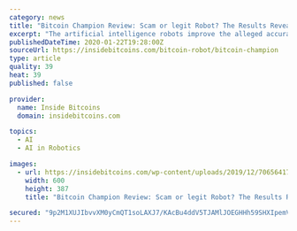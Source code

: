 ```yaml
---
category: news
title: "Bitcoin Champion Review: Scam or legit Robot? The Results Revealed!"
excerpt: "The artificial intelligence robots improve the alleged accuracy while blockchain ensures a ... Here are tips to help you get the most out of this robot. Start small – A deposit of $250 is the best amount to start with as a beginner. Starting small will allow you the peace of mind to observe market trends and determine the best time to run ..."
publishedDateTime: 2020-01-22T19:28:00Z
sourceUrl: https://insidebitcoins.com/bitcoin-robot/bitcoin-champion
type: article
quality: 39
heat: 39
published: false

provider:
  name: Inside Bitcoins
  domain: insidebitcoins.com

topics:
  - AI
  - AI in Robotics

images:
  - url: https://insidebitcoins.com/wp-content/uploads/2019/12/70656417-1519-47EF-8E22-E4E36735A13D.jpeg
    width: 600
    height: 387
    title: "Bitcoin Champion Review: Scam or legit Robot? The Results Revealed!"

secured: "9p2M1XUJIbvvXM0yCmQT1soLAXJ7/KAcBu4ddV5TJAMlJOEGHHh59SHXIpemVWE/Ede3hV0453wObYdjPUbE+U3sn0ZX0T26r3eGK/VHXeLMqvHXIaXu34/rqD6p2lEVlkbycG697w2mPxGuUfVhy5YqT6r+CMcVkz7hoYqVwPI6hpIqQkXQ4xnBeH1ValY7OoFT4kIku9OflTKdTpZjveVL1k/aWzrtriBWXm0I2gIFMtKKLzcQNeF9XHCTX+gysu4qp31wHiFhi35dgZF/2CRHQuLlfLs3lNhTPclyhQNOR0PyLzAZn81NAsKaguz1;knNgNDfFdRVp24Zyo+r8rA=="
---
```



